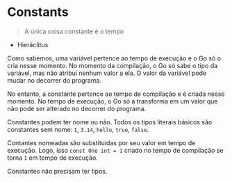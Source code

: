# Constants

> A única coisa constante é o tempo

- Hieráclitus

Como sabemos, uma variável pertence ao tempo de execução e o Go só o cria nesse momento. No momento da compilação, o Go só sabe o tipo da variável, mas não atribui nenhum valor a ela. O valor da variável pode mudar no decorrer do programa.

No entanto, a constante pertence ao tempo de compilação e é criada nesse momento. No tempo de execução, o Go só a transforma em um valor que não pode ser alterado no decorrer do programa.

Constantes podem ter nome ou não. Todos os tipos literais básicos são constantes sem nome: `1`, `3.14`, `hello`, `true`, `false`.

Contantes nomeadas são substituídas por seu valor em tempo de execução. Logo, isso `const One int = 1` criado no tempo de compilação se torna `1` em tempo de execução.

Constantes não precisam ter tipos.